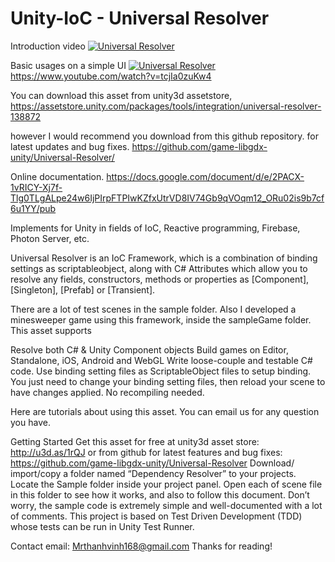 # Unity-IoC - Universal Resolver

Introduction video
[![Universal Resolver](https://img.youtube.com/vi/y0pQth1mnzo/0.jpg)](https://www.youtube.com/watch?v=y0pQth1mnzo)

Basic usages on a simple UI
[![Universal Resolver](https://img.youtube.com/vi/tcjIa0zuKw4/0.jpg)](https://www.youtube.com/watch?v=tcjIa0zuKw4)
https://www.youtube.com/watch?v=tcjIa0zuKw4

You can download this asset from unity3d assetstore, 
https://assetstore.unity.com/packages/tools/integration/universal-resolver-138872

however I would recommend you download from this github repository. for latest updates and bug fixes.
https://github.com/game-libgdx-unity/Universal-Resolver/

Online documentation.
https://docs.google.com/document/d/e/2PACX-1vRICY-Xj7f-Tlg0TLgALpe24w6IjPIrpFTPIwKZfxUtrVD8IV74Gb9qVOqm12_ORu02is9b7cf6u1YY/pub

Implements for Unity in fields of IoC, Reactive programming, Firebase, Photon Server, etc.

Universal Resolver is an IoC Framework, which is a combination of binding settings as scriptableobject, along with C# Attributes which allow you to resolve any fields, constructors, methods or properties as [Component], [Singleton], [Prefab] or [Transient]. 

There are a lot of test scenes in the sample folder. Also I developed a minesweeper game using this framework, inside the sampleGame folder.
This asset supports

Resolve both C# & Unity Component objects
Build games on Editor, Standalone, iOS, Android and WebGL
Write loose-couple and testable C# code.
Use binding setting files as ScriptableObject files to setup binding.
You just need to change your binding setting files, then reload your scene to have changes applied. No recompiling needed.

Here are tutorials about using this asset. You can email us for any question you have.

Getting Started
Get this asset for free at unity3d asset store: http://u3d.as/1rQJ 
or from github for latest features and bug fixes: https://github.com/game-libgdx-unity/Universal-Resolver
Download/ import/copy a folder named “Dependency Resolver”  to your projects.
Locate the Sample folder inside your project panel.
Open each of scene file in this folder to see how it works, and also to follow this document. 
Don’t worry, the sample code is extremely simple and well-documented with a lot of comments.
This project is based on Test Driven Development (TDD) whose tests can be run in Unity Test Runner.

Contact email: Mrthanhvinh168@gmail.com
Thanks for reading!
